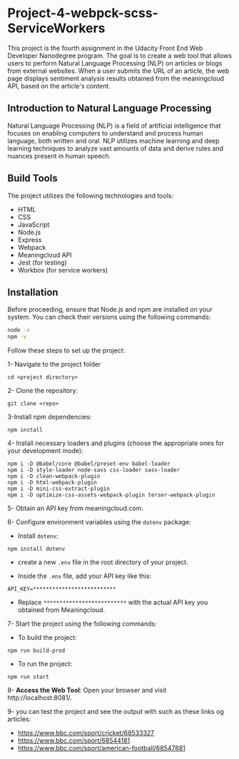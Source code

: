 # Project-4-webpck-scss-ServiceWorkers

This project is the fourth assignment in the Udacity Front End Web Developer Nanodegree program. 
The goal is to create a web tool that allows users to perform Natural Language Processing (NLP) on articles or blogs from external websites. 
When a user submits the URL of an article, the web page displays sentiment analysis results obtained from the meaningcloud API, based on the article's content.
## Introduction to Natural Language Processing
Natural Language Processing (NLP) is a field of artificial intelligence that focuses on enabling computers to understand and process human language, both written and oral. NLP utilizes machine learning and deep learning techniques to analyze vast amounts of data and derive rules and nuances present in human speech.
## Build Tools
The project utilizes the following technologies and tools:
- HTML
- CSS
- JavaScript
- Node.js
- Express
- Webpack
- Meaningcloud API
- Jest (for testing)
- Workbox (for service workers)

## Installation
Before proceeding, ensure that Node.js and npm are installed on your system. You can check their versions using the following commands:

```bash
node -v
npm -v 
```
Follow these steps to set up the project:

1- Navigate to the project folder
```
cd <project directory>
```
2- Clone the repository:
```
git clone <repo>
```
3-Install npm dependencies:
```
npm install
```
4- Install necessary loaders and plugins (choose the appropriate ones for your development mode):
```
npm i -D @babel/core @babel/preset-env babel-loader
npm i -D style-loader node-sass css-loader sass-loader
npm i -D clean-webpack-plugin
npm i -D html-webpack-plugin
npm i -D mini-css-extract-plugin
npm i -D optimize-css-assets-webpack-plugin terser-webpack-plugin
```
5- Obtain an API key from meaningcloud.com.

6- Configure environment variables using the  `dotenv` package: 

- Install `dotenv`:
```
npm install dotenv
```
- create a new `.env` file in the root directory of your project.

- Inside the `.env` file, add your API key like this:
```
API_KEY=**************************
```
- Replace `**************************` with the actual API key you obtained from Meaningcloud.

7- Start the project using the following commands:
- To build the project:
``` 
npm run build-prod
```
- To run the project:
``` 
npm run start
```

8- **Access the Web Tool**: 
Open your browser and visit http://localhost:8081/.

9- you can test the project and see the output with such as these links og articles:
- https://www.bbc.com/sport/cricket/68533327
- https://www.bbc.com/sport/68544181
- https://www.bbc.com/sport/american-football/68547881
